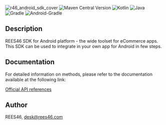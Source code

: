 ![r46_android_sdk_cover](https://github.com/user-attachments/assets/83efd12d-9420-430a-ae6a-b7deae56d29c)
![Maven Central Version](https://img.shields.io/maven-central/v/com.rees46/rees46-sdk?style=for-the-badge)
![Kotlin](https://img.shields.io/badge/kotlin-2.0.0-%237F52FF.svg?style=for-the-badge&logo=kotlin&logoColor=white&labelColor=%237F52FF)
![Java](https://img.shields.io/badge/JAVA-20-%23ED8B00.svg?style=for-the-badge&logo=openjdk&logoColor=white&labelColor=%23ED8B00)
![Gradle](https://img.shields.io/badge/Gradle-8.8-grey.svg?style=for-the-badge&logo=Gradle&logoColor=white)
![Android-Gradle](https://img.shields.io/badge/Android_Gradle_Plugin-8.5.2-grey.svg?style=for-the-badge&logo=Gradle&logoColor=white)

## Description

REES46 SDK for Android platform - the wide toolset for eCommerce apps.
This SDK can be used to integrate in your own app for Android in few steps.

## Documentation

For detailed information on methods, please refer to the documentation available at the following
link:

[Official API references](https://reference.api.rees46.com/?kotlin#introduction)

## Author

REES46, desk@rees46.com
